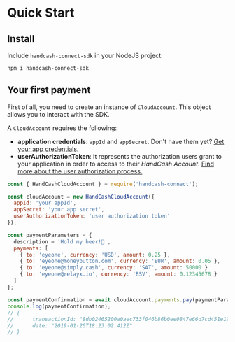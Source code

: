 # Quick Start

## Install

Include `handcash-connect-sdk` in your NodeJS project:

```bash
npm i handcash-connect-sdk
```

## Your first payment

First of all, you need to create an instance of `CloudAccount`. This object allows you to interact with the SDK.

A `CloudAccount` requires the following:

- **application credentials**: `appId` and `appSecret`. Don't have them yet? [Get your app credentials.](https://github.com/HandCash/handcash-connect-sdk-nodejs/)
- **userAuthorizationToken**: It represents the authorization users grant to your application in order to access to their _HandCash Account_. [Find more about the user authorization process.](user-authorization.md)

```javascript
const { HandCashCloudAccount } = require('handcash-connect');

const cloudAccount = new HandCashCloudAccount({
  appId: 'your appId',
  appSecret: 'your app secret',
  userAuthorizationToken: 'user authorization token'
});

const paymentParameters = {
  description = 'Hold my beer!🍺',
  payments: [
    { to: 'eyeone', currency: 'USD', amount: 0.25 },
    { to: 'eyeone@moneybutton.com', currency: 'EUR', amount: 0.05 },
    { to: 'eyeone@simply.cash', currency: 'SAT', amount: 50000 }
    { to: 'eyeone@relayx.io', currency: 'BSV', amount: 0.12345678 }
  ]
};

const paymentConfirmation = await cloudAccount.payments.pay(paymentParameters);
console.log(paymentConfirmation);
// {
//      transactionId: "8db02465200a0aec733f046b86b0ee0847e66d7cd451e198b25c493346ca4601",
//      date: "2019-01-20T18:23:02.412Z"
// }
```
